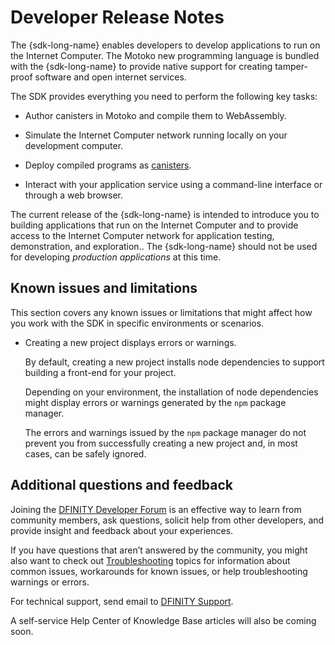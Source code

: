 # Developer Release Notes

The {sdk-long-name} enables developers to develop applications to run on the Internet Computer. The Motoko new programming language is bundled with the {sdk-long-name} to provide native support for creating tamper-proof software and open internet services.

The SDK provides everything you need to perform the following key tasks:

-   Author canisters in Motoko and compile them to WebAssembly.

-   Simulate the Internet Computer network running locally on your development computer.

-   Deploy compiled programs as [canisters](../developers-guide/glossary.xml#g-canister).

-   Interact with your application service using a command-line interface or through a web browser.

<div class="note">

The current release of the {sdk-long-name} is intended to introduce you to building applications that run on the Internet Computer and to provide access to the Internet Computer network for application testing, demonstration, and exploration.. The {sdk-long-name} should not be used for developing *production applications* at this time.

</div>

## Known issues and limitations

This section covers any known issues or limitations that might affect how you work with the SDK in specific environments or scenarios.

-   Creating a new project displays errors or warnings.

    By default, creating a new project installs node dependencies to support building a front-end for your project.

    Depending on your environment, the installation of node dependencies might display errors or warnings generated by the `npm` package manager.

    The errors and warnings issued by the `npm` package manager do not prevent you from successfully creating a new project and, in most cases, can be safely ignored.

## Additional questions and feedback

Joining the [DFINITY Developer Forum](https://forum.dfinity.org/) is an effective way to learn from community members, ask questions, solicit help from other developers, and provide insight and feedback about your experiences.

If you have questions that aren’t answered by the community, you might also want to check out [Troubleshooting](../developers-guide/troubleshooting.xml) topics for information about common issues, workarounds for known issues, or help troubleshooting warnings or errors.

For technical support, send email to [DFINITY Support](mailto:support@dfinity.org).

A self-service Help Center of Knowledge Base articles will also be coming soon.
